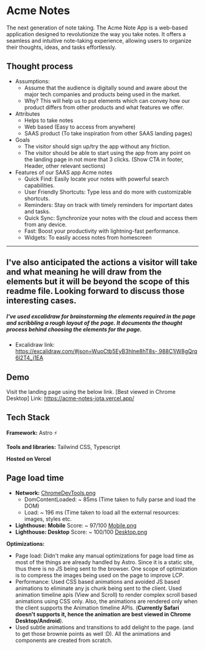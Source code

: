 
# Acme Notes

The next generation of note taking. The Acme Note
App is a web-based application designed to revolutionize the way you take notes. It offers a seamless and intuitive note-taking experience, allowing users to organize their thoughts, ideas, and tasks effortlessly.




## Thought process

- Assumptions:
  - Assume that the audience is digitally sound and aware about the major tech companies and products being used in the market. 
  - Why? This will help us to put elements which can convey how our product differs from other products and what features we offer.
- Attributes
    - Helps to take notes
    - Web based (Easy to access from anywhere)
    - SAAS product (To take inspiration from other SAAS landing pages)
- Goals
    - The visitor should sign up/try the app without any friction.
    - The visitor should be able to start using the app from any point on the landing page in not more that 3 clicks. (Show CTA in footer, Header, other relevant sections)
- Features of our SAAS app Acme notes
    - Quick Find: Easily locate your notes with powerful search capabilities.
    - User Friendly Shortcuts: Type less and do more with customizable shortcuts.
    - Reminders: Stay on track with timely reminders for important dates and tasks.
    - Quick Sync: Synchronize your notes with the cloud and access them from any device.
    - Fast: Boost your productivity with lightning-fast performance.
    - Widgets: To easily access notes from homescreen

---
I've also anticipated the actions a visitor will take and what meaning he will draw from the elements but it will be beyond the scope of this readme file. Looking forward to discuss those interesting cases.
---
##### I've used excalidraw for brainstorming the elements required in the page and scribbling a rough layout of the page. It documents the thought process behind choosing the elements for the page.

- Excalidraw link: https://excalidraw.com/#json=WuoCtb5EyB3hlne8hT8s-,988C1jW8gQrq6l2T4_j1EA


## Demo

Visit the landing page using the below link. [Best viewed in Chrome Desktop]
Link: https://acme-notes-iota.vercel.app/



## Tech Stack

**Framework:** Astro ⚡️

**Tools and libraries:** Tailwind CSS, Typescript

**Hosted on Vercel**
## Page load time

- **Network:** [ChromeDevTools.png](https://postimg.cc/47RJNvpN)
  - DomContentLoaded: ~ 85ms (Time taken to fully parse and load the DOM)
  - Load: ~ 196 ms (Time taken to load all the external resources: images, styles etc.
- **Lighthouse: Mobile** Score: ~ 97/100 [Mobile.png](https://postimg.cc/WqzV35Yr)
- **Lighthouse: Desktop** Score: ~ 100/100 [Desktop.png](https://postimg.cc/Vd7xv9XB)

**Optimizations:** 
- Page load: Didn't make any manual optimizations for page load time as most of the things are already handled by Astro. Since it is a static site, thus there is no JS being sent to the browser. One scope of optimization is to compress the images being used on the page to improve LCP. 
- Performance: Used CSS based animations and avoided JS based animations to eliminate any js chunk being sent to the client. Used animation timeline apis (View and Scroll) to render complex scroll based animations using CSS only. Also, the animations are rendered only when the client supports the Animation timeline APIs. (**Currently Safari doesn't supports it, hence the animation are best viewed in Chrome Desktop/Android**).
- Used subtle animations and transitions to add delight to the page. (and to get those brownie points as well :D). All the animations and components are created from scratch.


